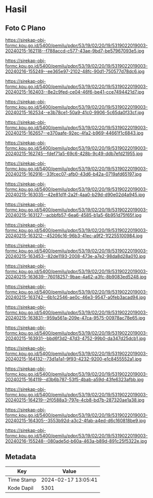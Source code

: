 # Hasil

## Foto C Plano

https://sirekap-obj-formc.kpu.go.id/5400/pemilu/pdpr/53/19/02/20/19/5319022019003-20240215-162118--f788accd-c577-43ae-9bd7-be57967093e5.jpg

https://sirekap-obj-formc.kpu.go.id/5400/pemilu/pdpr/53/19/02/20/19/5319022019003-20240216-155249--ee365e97-2102-48fc-90d1-750577d78dc6.jpg

https://sirekap-obj-formc.kpu.go.id/5400/pemilu/pdpr/53/19/02/20/19/5319022019003-20240215-162403--8e2c9fed-ce04-46f6-be41-cce7494421d7.jpg

https://sirekap-obj-formc.kpu.go.id/5400/pemilu/pdpr/53/19/02/20/19/5319022019003-20240215-162534--e3b78ce1-50a9-41c0-9906-5c65da0f33cf.jpg

https://sirekap-obj-formc.kpu.go.id/5400/pemilu/pdpr/53/19/02/20/19/5319022019003-20240215-162657--e370aafe-92ec-4fa2-b969-44661f1c6843.jpg

https://sirekap-obj-formc.kpu.go.id/5400/pemilu/pdpr/53/19/02/20/19/5319022019003-20240215-162745--fdef71a5-69c6-428b-9c49-ddb7efd21955.jpg

https://sirekap-obj-formc.kpu.go.id/5400/pemilu/pdpr/53/19/02/20/19/5319022019003-20240215-162916--33fcec07-afb0-43d6-b42a-0719afd65197.jpg

https://sirekap-obj-formc.kpu.go.id/5400/pemilu/pdpr/53/19/02/20/19/5319022019003-20240215-163035--42e81d1f-2a2f-4aa0-b29d-d90e02d4a945.jpg

https://sirekap-obj-formc.kpu.go.id/5400/pemilu/pdpr/53/19/02/20/19/5319022019003-20240215-163127--acbbfb57-6ea6-4585-b1a5-6b951d75f65f.jpg

https://sirekap-obj-formc.kpu.go.id/5400/pemilu/pdpr/53/19/02/20/19/5319022019003-20240215-163212--45206c16-96b3-41ec-a9f2-1f2255100984.jpg

https://sirekap-obj-formc.kpu.go.id/5400/pemilu/pdpr/53/19/02/20/19/5319022019003-20240215-163453--82de1193-2008-473e-a7e2-98da8d28a010.jpg

https://sirekap-obj-formc.kpu.go.id/5400/pemilu/pdpr/53/19/02/20/19/5319022019003-20240215-163639--76018257-9bae-4a62-a3fc-8b9083ed5248.jpg

https://sirekap-obj-formc.kpu.go.id/5400/pemilu/pdpr/53/19/02/20/19/5319022019003-20240215-163742--6b1c2546-ae0c-46e3-9547-a0feb3acad94.jpg

https://sirekap-obj-formc.kpu.go.id/5400/pemilu/pdpr/53/19/02/20/19/5319022019003-20240215-163831--959a561a-209e-47ca-9575-00978ac78e65.jpg

https://sirekap-obj-formc.kpu.go.id/5400/pemilu/pdpr/53/19/02/20/19/5319022019003-20240215-163931--bbd6f3d2-47d3-4752-99b0-da347d25dcb1.jpg

https://sirekap-obj-formc.kpu.go.id/5400/pemilu/pdpr/53/19/02/20/19/5319022019003-20240215-164132--73d1a1a1-9f93-4232-9200-e1c8455552a1.jpg

https://sirekap-obj-formc.kpu.go.id/5400/pemilu/pdpr/53/19/02/20/19/5319022019003-20240215-164119--d3b6b787-53f5-4bab-a59d-43fe6323afbb.jpg

https://sirekap-obj-formc.kpu.go.id/5400/pemilu/pdpr/53/19/02/20/19/5319022019003-20240215-164219--2f0588a3-797e-4cb8-bd7b-287320ae1a38.jpg

https://sirekap-obj-formc.kpu.go.id/5400/pemilu/pdpr/53/19/02/20/19/5319022019003-20240215-164305--3553b92d-a3c2-4fab-a4ed-d6c160818be9.jpg

https://sirekap-obj-formc.kpu.go.id/5400/pemilu/pdpr/53/19/02/20/19/5319022019003-20240216-155248--080ade5d-b60a-463a-b89d-891c25f5322e.jpg


## Metadata

| Key        | Value               |
| ---------- | ------------------- |
| Time Stamp | 2024-02-17 13:05:41 |
| Kode Dapil | 5301                |




